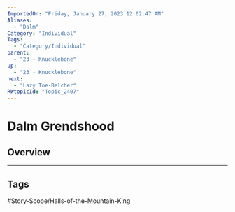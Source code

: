 ```yaml
---
ImportedOn: "Friday, January 27, 2023 12:02:47 AM"
Aliases:
  - "Dalm"
Category: "Individual"
Tags:
  - "Category/Individual"
parent:
  - "23 - Knucklebone"
up:
  - "23 - Knucklebone"
next:
  - "Lazy Toe-Belcher"
RWtopicId: "Topic_2407"
---
```

# Dalm Grendshood
## Overview

---
## Tags
#Story-Scope/Halls-of-the-Mountain-King

